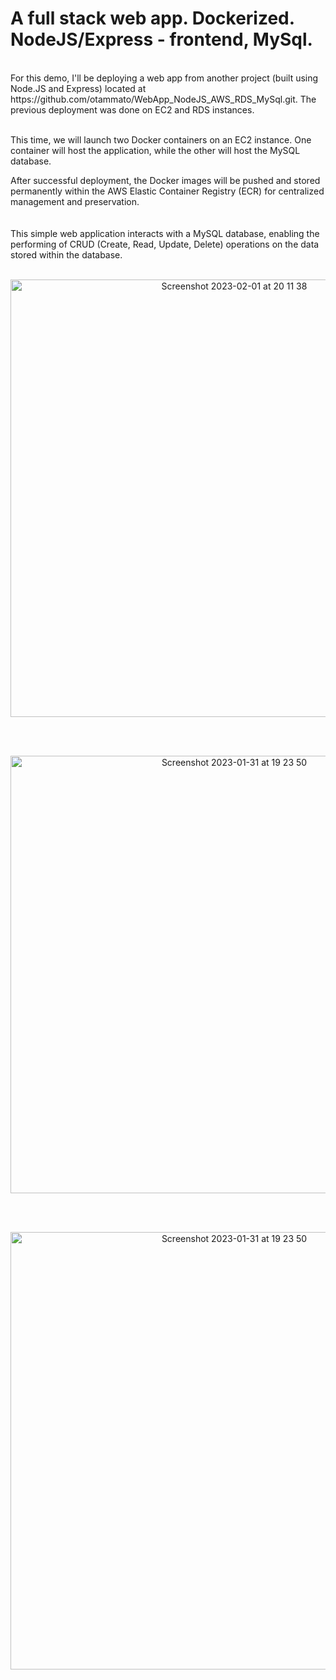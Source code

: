  
# A full stack web app. Dockerized. NodeJS/Express - frontend, MySql.

<br>
For this demo, I'll be deploying a web app from another project (built using Node.JS and Express) located at https://github.com/otammato/WebApp_NodeJS_AWS_RDS_MySql.git. The previous deployment was done on EC2 and RDS instances.
<br><br>

This time, we will launch two Docker containers on an EC2 instance. One container will host the application, while the other will host the MySQL database. 

After successful deployment, the Docker images will be pushed and stored permanently within the AWS Elastic Container Registry (ECR) for centralized management and preservation.
<br><br><br>
This simple web application interacts with a MySQL database, enabling the performing of CRUD (Create, Read, Update, Delete) operations on the data stored within the database.
<br><br>
<p align="center" >
  <img width="700" alt="Screenshot 2023-02-01 at 20 11 38" src="https://user-images.githubusercontent.com/104728608/216415601-4f8b42e4-d7f6-4e0a-9274-16a062b7591d.png">
</p>
<br><br>

<p align="center" >
  <img width="700" alt="Screenshot 2023-01-31 at 19 23 50" src="https://user-images.githubusercontent.com/104728608/216672050-8dea2615-03aa-426b-b3c5-75fd1460a958.png">
</p>

<br><br>

<p align="center" >
  <img width="700" alt="Screenshot 2023-01-31 at 19 23 50" src="https://github.com/otammato/FullStack_NodeJS_MySql_Docker/assets/104728608/1c930171-c2a2-4931-b2d0-ea3b0df018c2">
</p>

